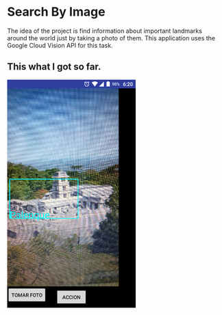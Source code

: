 # Search By Image 
The idea of the project is find information about important landmarks around the world just by taking a photo of them.
This application uses the Google Cloud Vision API for this task.

This what I got so far.
-----------
<img src="screenshots/shot1.png" height="534" width="300"/>
